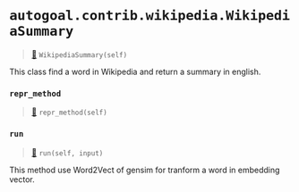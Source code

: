 # `autogoal.contrib.wikipedia.WikipediaSummary`

> [📝](https://github.com/autogal/autogoal/blob/main/autogoal/contrib/wikipedia/_base.py#L8)
> `WikipediaSummary(self)`

This class find a word in Wikipedia and return a summary in english.
    
### `repr_method`

> [📝](https://github.com/autogoal/autogoal/blob/main/autogoal/utils/__init__.py#L87)
> `repr_method(self)`

### `run`

> [📝](https://github.com/autogoal/autogoal/blob/main/autogoal/contrib/wikipedia/_base.py#L15)
> `run(self, input)`

This method use Word2Vect of gensim for tranform a word in embedding vector.
        
